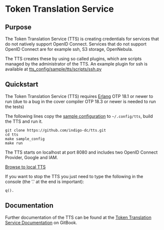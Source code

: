# Token Translation Service 

## Purpose
The Token Translation Service (TTS) is creating credentials for services that do
not natively support OpenID Connect. Services that do not support OpenID Connect
are for example ssh, S3 storage, OpenNebula.

The TTS creates these by using so called plugins, which are scripts managed by
the administrator of the TTS. An example plugin for ssh is available at
[tts_config/sample/tts/scripts/ssh.py](https://github.com/indigo-dc/tts/blob/master/tts_config/sample/tts/scripts/ssh.py)

## Quickstart
The Token Translation Service (TTS) requires [Erlang](http://www.erlang.org/) OTP 18.1 or newer to run 
(due to a bug in the cover compiler OTP 18.3 or newer is needed to run the tests)

The following lines copy the [sample configuration](https://github.com/indigo-dc/tts/tree/master/tts_config/sample) 
to `~/.config/tts`, build the TTS and run it. 
```
git clone https://github.com/indigo-dc/tts.git
cd tts
make sample_config
make run 
```
The TTS starts on localhost at port 8080 and includes two OpenID Connect 
Provider, Google and IAM. 

[Browse to local TTS](http://localhost:8080)

If you want to stop the TTS you just need to type the following in the console
(the '.' at the end is important):
```
q().
```

## Documentation
Further documentation of the TTS can be found at the [Token Translation Service
Documentation](https://www.gitbook.com/book/indigo-dc/token-translation-service/details) 
on GitBook.
